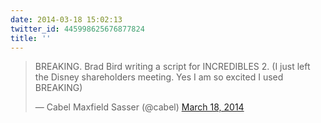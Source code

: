 ```yaml
---
date: 2014-03-18 15:02:13
twitter_id: 445998625676877824
title: ''
---
```


<blockquote class="twitter-tweet"><p lang="en" dir="ltr">BREAKING. Brad Bird writing a script for INCREDIBLES 2. (I just left the Disney shareholders meeting. Yes I am so excited I used BREAKING)</p>&mdash; Cabel Maxfield Sasser (@cabel) <a href="https://twitter.com/cabel/status/445995430988746752?ref_src=twsrc%5Etfw">March 18, 2014</a></blockquote>
<script async src="https://platform.twitter.com/widgets.js" charset="utf-8"></script>
